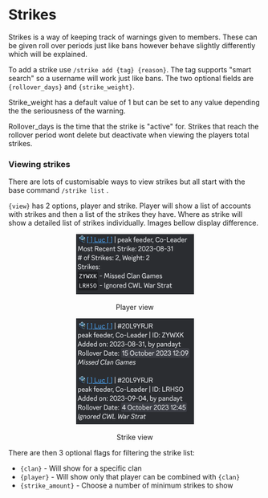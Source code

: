 # Strikes

Strikes is a way of keeping track of warnings given to members. These can be given roll over periods just like bans however behave slightly differently which will be explained.

To add a strike use `/strike add {tag} {reason}`. The tag supports "smart search" so a username will work just like bans. The two optional fields are `{rollover_days}` and `{strike_weight}`.&#x20;

Strike\_weight has a default value of 1 but can be set to any value depending the the seriousness of the warning.&#x20;

Rollover\_days is the time that the strike is "active" for. Strikes that reach the rollover period wont delete but deactivate when viewing the players total strikes.

### Viewing strikes

There are lots of customisable ways to view strikes but all start with the base command `/strike list` .

`{view}` has 2 options, player and strike. Player will show a list of accounts with strikes and then a list of the strikes they have. Where as strike will show a detailed list of strikes individually. Images bellow display difference.

<div align="center">

<figure><img src="../.gitbook/assets/Screenshot 2023-09-05 at 17.07.59 (1).png" alt="" width="235"><figcaption><p>Player view</p></figcaption></figure>

 

<figure><img src="../.gitbook/assets/Screenshot 2023-09-05 at 17.08.41.png" alt="" width="235"><figcaption><p>Strike view</p></figcaption></figure>

</div>

There are then 3 optional flags for filtering the strike list:

* `{clan}` - Will show for a specific clan
* `{player}` - Will show only that player can be combined with `{clan}`
* `{strike_amount}` - Choose a number of minimum strikes to show

